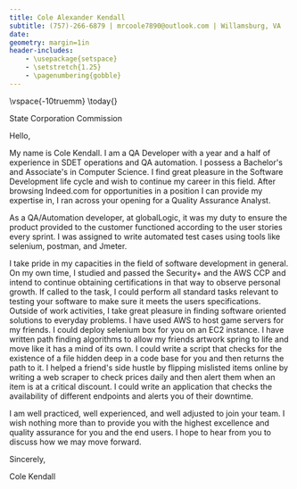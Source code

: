 ```yaml
---
title: Cole Alexander Kendall
subtitle: (757)-266-6879 | mrcoole7890@outlook.com | Willamsburg, VA
date: 
geometry: margin=1in
header-includes:
    - \usepackage{setspace}
    - \setstretch{1.25}
    - \pagenumbering{gobble}
---
```

\vspace{-10truemm}
\today{}

State Corporation Commission

Hello,

My name is Cole Kendall. I am a QA Developer with a year and a half of experience in SDET operations and QA automation. I possess a Bachelor's and Associate's in Computer Science. I find great pleasure in the Software Development life cycle and wish to continue my career in this field.
 After browsing Indeed.com for opportunities in a position I can provide my expertise in, I ran across your opening for a Quality Assurance Analyst.

As a QA/Automation developer, at globalLogic, it was my duty to ensure the product provided to the customer functioned according to the user stories every sprint. I was assigned to write automated test cases using tools like selenium, postman, and Jmeter.

I take pride in my capacities in the field of software development in general. On my own time, I studied and passed the Security+ and the AWS CCP and intend to continue obtaining certifications in that way to observe personal growth. If called to the task, I could perform all standard tasks relevant to testing your software to make sure it meets the users specifications. Outside of work activities, I take great pleasure in finding software oriented solutions to everyday problems. I have used AWS to host game servers for my friends. I could deploy selenium box for you on an EC2 instance. I have written path finding algorithms to allow my friends artwork spring to life and move like it has a mind of its own. I could write a script that checks for the existence of a file hidden deep in a code base for you and then returns the path to it. I helped a friend's side hustle by flipping mislisted items online by writing a web scraper to check prices daily and then alert them when an item is at a critical discount. I could write an application that checks the availability of different endpoints and alerts you of their downtime.

I am well practiced, well experienced, and well adjusted to join your team. I wish nothing more than to provide you with the highest excellence and quality assurance for you and the end users. I hope to hear from you to discuss how we may move forward.


Sincerely,

Cole Kendall


